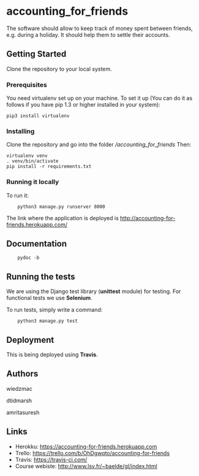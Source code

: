 # accounting_for_friends
The software should allow to keep track of money spent between friends, e.g. during a holiday. It should help them to settle their accounts.
## Getting Started

Clone the repository to your local system.

### Prerequisites

You need virtualenv set up on your machine.
To set it up (You can do it as follows if you have pip 1.3 or higher installed in your system):

    pip3 install virtualenv

### Installing

Clone the repository and go into the folder _/accounting_for_friends_
Then:

    virtualenv venv
    . venv/bin/activate
    pip install -r requirements.txt
    
### Running it locally

To run it:

        python3 manage.py runserver 8000
        
The link where the application is deployed is http://accounting-for-friends.herokuapp.com/

## Documentation

        pydoc -b

## Running the tests

We are using the Django test library (**unittest** module) for testing.
For functional tests we use **Selenium**.

To run tests, simply write a command:

        python3 manage.py test


## Deployment

This is being deployed using **Travis**.

## Authors

wiedzmac

dtidmarsh

amritasuresh

## Links

* Herokku: https://accounting-for-friends.herokuapp.com
* Trello: https://trello.com/b/OhDgwqto/accounting-for-friends
* Travis: https://travis-ci.com/
* Course webiste: http://www.lsv.fr/~baelde/gl/index.html
